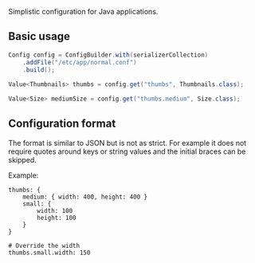 Simplistic configuration for Java applications.

## Basic usage

```java
Config config = ConfigBuilder.with(serializerCollection)
	.addFile("/etc/app/normal.conf")
	.build();
	
Value<Thumbnails> thumbs = config.get("thumbs", Thumbnails.class);

Value<Size> mediumSize = config.get("thumbs.medium", Size.class);
```

## Configuration format

The format is similar to JSON but is not as strict. For example it does not
require quotes around keys or string values and the initial braces can be
skipped.

Example:

```
thumbs: {
	medium: { width: 400, height: 400 }
	small: {
		width: 100
		height: 100
	}
}

# Override the width
thumbs.small.width: 150
``` 